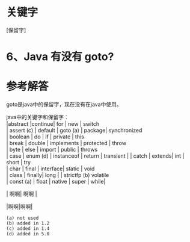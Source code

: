 # 关键字

\[保留字\]

# 6、Java 有没有 goto?

# 参考解答

goto是java中的保留字，现在没有在java中使用。

java中的关键字和保留字：  
|abstract    |continue|  for   |        new      |      switch  
   | assert \(c\) | default  | goto \(a\)  |    package|        synchronized  
   | boolean |    do  |      if   |         private   |     this  
  |  break  |     double   | implements  |  protected |     throw  
   | byte  |      else    |  import      |  public     |    throws  
   | case  |      enum \(d\) | instanceof   | return    |     transient  |
  |  catch  |     extends|   int     |      short       |   try  
   | char  |      final  |   interface|     static    |     void  
   | class  |     finally|   long  |    |    strictfp \(b\)   volatile  
   | const \(a\) |  float |    native  |      super     |     while|
   
   | 啊啊| 啊啊 |
 
   |啊啊|啊啊| 

```
(a) not used
(b) added in 1.2
(c) added in 1.4
(d) added in 5.0 
```



